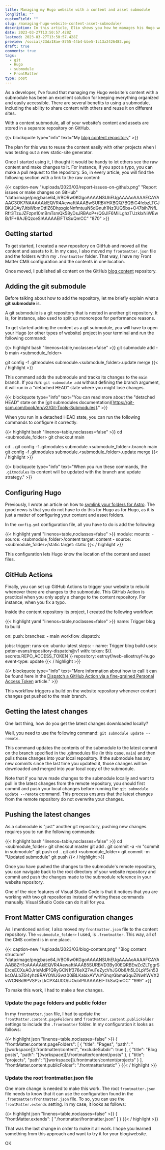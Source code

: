 ```yaml
---
title: Managing my Hugo website with a content and asset submodule
longTitle: ""
customField: ""
slug: /managing-hugo-website-content-asset-submodule/
description: In this article, Elio shows you how he manages his Hugo website's content and assets by separating them into a submodule.
date: 2023-03-27T13:50:57.428Z
lastmod: 2023-03-27T13:50:57.428Z
preview: /social/23da18ae-8755-44b4-bbe5-1c13a2426482.png
draft: true
comments: true
tags:
  - git
  - Hugo
  - submodule
  - FrontMatter
type: post
---
```


As a developer, I've found that managing my Hugo website's content with a submodule has been an excellent solution for keeping everything organized and easily accessible. There are several benefits to using a submodule, including the ability to share content with others and reuse it on different sites.

With a content submodule, all of your website's content and assets are stored in a separate repository on GitHub.

{{< blockquote type="info" text="My [blog content repository](https://github.com/estruyf/blog-content)" >}}

The plan for this was to reuse the content easily with other projects when I was testing out a new static-site generator. 

Once I started using it, I thought it would be handy to let others see the raw content and make changes to it. For instance, if you spot a typo, you can make a pull request to the repository. So, in every article, you will find the following section with a link to the raw content:

{{< caption-new "/uploads/2023/03/report-issues-on-github.png" "Report issues or make changes on GitHub"  "data:image/png;base64,iVBORw0KGgoAAAANSUhEUgAAAAoAAAAECAYAAAC3OK7NAAAAAklEQVR4AewaftIAAABwSURBVHXBQQ7BQBiG4febzLTCJBKJOAy7JtbWbmDtflZ6DhpxgioNnfmtuuN5dGnuh1Nz3UQ5bs+O47bih7NfLRfr3TzuJZFzpn10mBmTsmQk58yDsJRBAoP+/QGJlF6MiiLghzTUzklxNiWEwB/1F+9AJEQzceSlAAAAAElFTkSuQmCC" "870" >}}

## Getting started

To get started, I created a new repository on GitHub and moved all the content and assets to it. In my case, I also moved my `frontmatter.json` file and the folders within my `.frontmatter` folder. That way, I have my Front Matter CMS configuration and the contents in one location.

Once moved, I published all content on the GitHub [blog content](https://github.com/estruyf/blog-content) repository.

## Adding the git submodule

Before talking about how to add the repository, let me briefly explain what a **git submodule** is.

A git submodule is a git repository that is nested in another git repository. It is, for instance, also used to split up monorepos for performance reasons.

To get started adding the content as a git submodule, you will have to open your Hugo (or other types of website) project in your terminal and run the following command:

{{< highlight bash "linenos=table,noclasses=false" >}}
git submodule add -b main <your repository> <submodule_folder>

git config -f .gitmodules submodule.<submodule_folder>.update merge
{{< / highlight >}}

This command adds the submodule and tracks its changes to the `main` branch. If you run: `git submodule add` without defining the branch argument, it will run in a "detached HEAD" state where you might lose changes.

{{< blockquote type="info" text="You can read more about the "detached HEAD" state on the [git submodules documentation)[https://git-scm.com/book/en/v2/Git-Tools-Submodules]." >}}

When you run in a detached HEAD state, you can run the following commands to configure it correctly:

{{< highlight bash "linenos=table,noclasses=false" >}}
cd <submodule_folder>
git checkout main

cd ..
git config -f .gitmodules submodule.<submodule_folder>.branch main
git config -f .gitmodules submodule.<submodule_folder>.update merge
{{< / highlight >}}

{{< blockquote type="info" text="When you run these commands, the `.gitmodules` its content will be updated with the branch and update strategy." >}}

## Configuring Hugo

Previously, I wrote an article on how to [symlink your folders for Astro](https://www.eliostruyf.com/symlink-content-astro-portability/). The good news is that you do not have to do this for Hugo as for Hugo, as it is just a matter of configuring your content and asset folders.

In the `config.yml` configuration file, all you have to do is add the following:

{{< highlight yaml "linenos=table,noclasses=false" >}}
module:
  mounts:
    - source: <submodule_folder>/content
      target: content
    - source: <submodule_folder>/static
      target: static
{{< / highlight >}}

This configuration lets Hugo know the location of the content and asset files.

## GitHub Actions

Finally, you can set up GitHub Actions to trigger your website to rebuild whenever there are changes to the submodule. This GitHub Action is practical when you only apply a change to the content repository. For instance, when you fix a typo.

Inside the content repository its project, I created the following workflow:

{{< highlight yaml "linenos=table,noclasses=false" >}}
name: Trigger blog to build

on:
  push:
    branches:
      - main
  workflow_dispatch:

jobs:
  trigger:
    runs-on: ubuntu-latest
    steps:
      - name: Trigger blog build
        uses: peter-evans/repository-dispatch@v1
        with:
          token: ${{ secrets.REPO_ACCESS_TOKEN }}
          repository: estruyf/web-eliostruyf-hugo
          event-type: update
{{< / highlight >}}

{{< blockquote type="info" text="More information about how to call it can be found here in the [Dispatch a GitHub Action via a fine-grained Personal Access Token](https://www.eliostruyf.com/dispatch-github-action-fine-grained-personal-access-token/) article." >}}

This workflow triggers a build on the website repository whenever content changes get pushed to the main branch.

## Getting the latest changes

One last thing, how do you get the latest changes downloaded locally?

Well, you need to use the following command: `git submodule update --remote`.

This command updates the contents of the submodule to the latest commit on the branch specified in the .gitmodules file (in this case, `main`) and then pulls those changes into your local repository. If the submodule has any new commits since the last time you updated it, those changes will be downloaded and merged into your local copy of the submodule.

Note that if you have made changes to the submodule locally and want to pull in the latest changes from the remote repository, you should first commit and push your local changes before running the `git submodule update --remote` command. This process ensures that the latest changes from the remote repository do not overwrite your changes.

## Pushing the latest changes

As a submodule is "just" another git repository, pushing new changes requires you to run the following commands:

{{< highlight bash "linenos=table,noclasses=false" >}}
cd <submodule_folder>
git checkout master
git add .
git commit -a -m "commit in submodule"
git push
cd ..
git add <submodule_folder>
git commit -m "Updated submodule"
git push
{{< / highlight >}}

Once you have pushed the changes to the submodule's remote repository, you can navigate back to the root directory of your website repository and commit and push the changes made to the submodule reference in your website repository.

One of the nice features of Visual Studio Code is that it notices that you are working with two git repositories instead of writing these commands manually. Visual Studio Code can do it all for you.

## Front Matter CMS configuration changes

As I mentioned earlier, I also moved my `frontmatter.json` file to the content repository. The `<submodule_folder>` I used, is `.frontmatter`. This way, all of the CMS content is in one place.

{{< caption-new "/uploads/2023/03/blog-content.png" "Blog content structure"  "data:image/png;base64,iVBORw0KGgoAAAANSUhEUgAAAAoAAAAFCAYAAAB8ZH1oAAAAAklEQVR4AewaftIAAAB5SURBVD3By00EQRBEwZdZLTggrSErceECXuAOJrIeMdP1QRyGCN1f376eX27vuTeZycVhJGOb8/h5LOLpY5/n53kcOALbZG4yhz8RAYOWJGwz00iBLKabixAYVuYGhqrGbmaGquZiNwhWVX2vWCNBd9PVSPzrLkCPX4U0O/UOobIPAAAAAElFTkSuQmCC" "999" >}}

To make this work, I had to make a few changes.

### Update the page folders and public folder

In my `frontmatter.json` file, I had to update the `frontMatter.content.pageFolders` and `frontMatter.content.publicFolder` settings to include the `.frontmatter` folder. In my configuration it looks as follows:

{{< highlight json "linenos=table,noclasses=false" >}}
{
  "frontMatter.content.pageFolders": [
    {
      "title": "Pages",
      "path": "[[workspace]]/.frontmatter/content",
      "excludeSubdir": true
    },
    {
      "title": "Blog posts",
      "path": "[[workspace]]/.frontmatter/content/posts"
    },
    {
      "title": "projects",
      "path": "[[workspace]]/.frontmatter/content/projects"
    }
  ],
  "frontMatter.content.publicFolder": ".frontmatter/static"
}
{{< / highlight >}}

### Update the root frontmatter.json file

One more change is needed to make this work. The root `frontmatter.json` file needs to know that it can use the configuration found in the `.frontmatter/frontmatter.json` file. To so, you can use the `frontMatter.extends` setting. In my case, it looks as follows:

{{< highlight json "linenos=table,noclasses=false" >}}
{
  "frontMatter.extends": [
    ".frontmatter/frontmatter.json"
  ]
}
{{< / highlight >}}

That was the last change in order to make it all work. I hope you learned something from this approach and want to try it for your blog/website.

OK